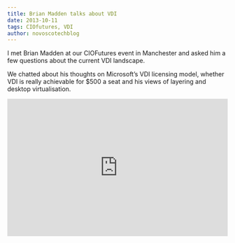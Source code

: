 ```yaml
---
title: Brian Madden talks about VDI
date: 2013-10-11
tags: CIOfutures, VDI
author: novoscotechblog
---
```


I met Brian Madden at our CIOFutures event in Manchester and asked him a few questions about the current VDI landscape.

We chatted about his thoughts on Microsoft’s VDI licensing model, whether VDI is really achievable for $500 a seat and his views of layering and desktop virtualisation.

<style>.embed-container { position: relative; padding-bottom: 56.25%; padding-top: 30px; height: 0; overflow: hidden; max-width: 100%; height: auto; } .embed-container iframe, .embed-container object, .embed-container embed { position: absolute; top: 0; left: 0; width: 100%; height: 100%; }</style><div class='embed-container'><iframe src='http://www.youtube.com/embed/e0p2L8ytI7Y' frameborder='0' allowfullscreen></iframe></div>